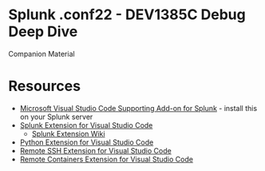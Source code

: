 # Splunk .conf22 - DEV1385C Debug Deep Dive
Companion Material

# Resources
* [Microsoft Visual Studio Code Supporting Add-on for Splunk](https://splunkbase.splunk.com/app/4801/) - install this on your Splunk server
* [Splunk Extension for Visual Studio Code](https://marketplace.visualstudio.com/items?itemName=Splunk.splunk)
  * [Splunk Extension Wiki](https://github.com/splunk/vscode-extension-splunk/wiki)
* [Python Extension for Visual Studio Code](https://marketplace.visualstudio.com/items?itemName=ms-python.python)
* [Remote SSH Extension for Visual Studio Code](https://marketplace.visualstudio.com/items?itemName=ms-vscode-remote.remote-ssh)
* [Remote Containers Extension for Visual Studio Code](https://marketplace.visualstudio.com/items?itemName=ms-vscode-remote.remote-containers)

